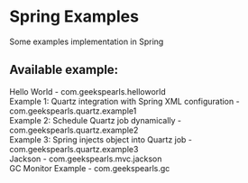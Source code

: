 # Spring Examples
Some examples implementation in Spring

## Available example:
Hello World - com.geekspearls.helloworld
<br/>
Example 1: Quartz integration with Spring XML configuration - com.geekspearls.quartz.example1
<br/>
Example 2: Schedule Quartz job dynamically - com.geekspearls.quartz.example2
<br/>
Example 3: Spring injects object into Quartz job - com.geekspearls.quartz.example3
<br/>
Jackson  - com.geekspearls.mvc.jackson
<br/>
GC Monitor Example - com.geekspearls.gc